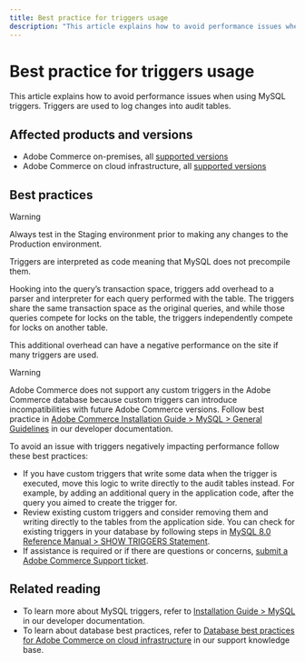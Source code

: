 ```yaml
---
title: Best practice for triggers usage
description: "This article explains how to avoid performance issues when using MySQL triggers. Triggers are used to log changes into audit tables."
---
```


# Best practice for triggers usage

This article explains how to avoid performance issues when using MySQL triggers. Triggers are used to log changes into audit tables.

## Affected products and versions

* Adobe Commerce on-premises, all [supported versions](https://magento.com/sites/default/files/magento-software-lifecycle-policy.pdf)
* Adobe Commerce on cloud infrastructure, all [supported versions](https://magento.com/sites/default/files/magento-software-lifecycle-policy.pdf)

## Best practices

>[!WARNING]
>
>Always test in the Staging environment prior to making any changes to the Production environment.

Triggers are interpreted as code meaning that MySQL does not precompile them.

Hooking into the query’s transaction space, triggers add overhead to a parser and interpreter for each query performed with the table. The triggers share the same transaction space as the original queries, and while those queries compete for locks on the table, the triggers independently compete for locks on another table.

This additional overhead can have a negative performance on the site if many triggers are used.

>[!WARNING]
>
>Adobe Commerce does not support any custom triggers in the Adobe Commerce database because custom triggers can introduce incompatibilities with future Adobe Commerce versions. Follow best practice in [Adobe Commerce Installation Guide > MySQL > General Guidelines](https://devdocs.magento.com/guides/v2.4/install-gde/prereq/mysql.html#instgde-prereq-mysql-intro) in our developer documentation.

To avoid an issue with triggers negatively impacting performance follow these best practices:

* If you have custom triggers that write some data when the trigger is executed, move this logic to write directly to the audit tables instead. For example, by adding an additional query in the application code, after the query you aimed to create the trigger for.
* Review existing custom triggers and consider removing them and writing directly to the tables from the application side. You can check for existing triggers in your database by following steps in [MySQL 8.0 Reference Manual >  SHOW TRIGGERS Statement](https://dev.mysql.com/doc/refman/8.0/en/show-triggers.html).
* If assistance is required or if there are questions or concerns, [submit a Adobe Commerce Support ticket](/help/help-center-guide/help-center/magento-help-center-user-guide.md#submit-ticket).

## Related reading

* To learn more about MySQL triggers, refer to [Installation Guide > MySQL](https://devdocs.magento.com/guides/v2.3/install-gde/prereq/mysql.html#instgde-prereq-mysql-intro) in our developer documentation.
* To learn about database best practices, refer to [Database best practices for Adobe Commerce on cloud infrastructure](/help/best-practices/database/database-best-practices-for-magento-commerce-cloud.md) in our support knowledge base.